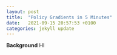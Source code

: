 ```yaml
---
layout: post
title:  "Policy Gradients in 5 Minutes"
date:   2021-09-15 20:57:53 +0100
categories: jekyll update
---
```



**Background**
HI